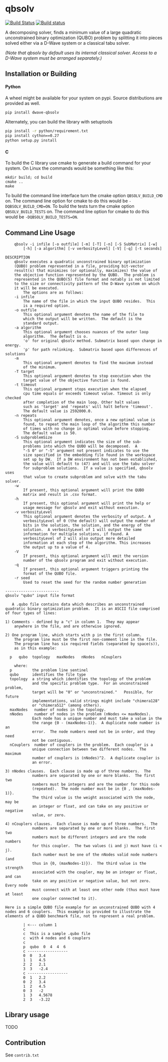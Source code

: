qbsolv
======

[![Build Status](https://travis-ci.org/dwavesystems/qbsolv.svg?branch=master)](https://travis-ci.org/dwavesystems/qbsolv)
[![Build status](https://ci.appveyor.com/api/projects/status/y2f7rqxvepn4ak4b/branch/master?svg=true)](https://ci.appveyor.com/project/dwave-adtt/qbsolv/branch/master)

A decomposing solver, finds a minimum value of a large quadratic unconstrained binary optimization (QUBO) problem by
splitting it into pieces solved either via a D-Wave system or a classical tabu solver.

_(Note that qbsolv by default uses its internal classical solver. Access to a D-Wave system must be arranged separately.)_

Installation or Building
------------------------

#### Python

A wheel might be available for your system on pypi. Source distributions are provided as well.

```bash
pip install dwave-qbsolv
```

Alternately, you can build the library with setuptools

```bash
pip install -r python/requirement.txt
pip install cython==0.27
python setup.py install
```

#### C
To build the C library use cmake to generate a build command for your system. On Linux the commands would be something
like this:

```
mkdir build; cd build
cmake ..
make
```

To build the command line interface turn the cmake option `QBSOLV_BUILD_CMD` on. The command line option for cmake to do
this would be `-DQBSOLV_BUILD_CMD=ON`. To build the tests turn the cmake option `QBSOLV_BUILD_TESTS` on. The command
line option for cmake to do this would be `-DQBSOLV_BUILD_TESTS=ON`.

Command Line Usage
------------------

```
    qbsolv -i infile [-o outfile] [-m] [-T] [-n] [-S SubMatrix] [-w]
        [-h] [-a algorithm] [-v verbosityLevel] [-V] [-q] [-t seconds]

DESCRIPTION
    qbsolv executes a quadratic unconstrained binary optimization
    (QUBO) problem represented in a file, providing bit-vector
    result(s) that minimizes (or optionally, maximizes) the value of
    the objective function represented by the QUBO.  The problem is
    represented in the QUBO(5) file format and notably is not limited
    to the size or connectivity pattern of the D-Wave system on which
    it will be executed.
        The options are as follows:
    -i infile
        The name of the file in which the input QUBO resides.  This
        is a required option.
    -o outfile
        This optional argument denotes the name of the file to
        which the output will be written.  The default is the
        standard output.
    -a algorithm
        This optional argument chooses nuances of the outer loop
        algorithm.  The default is o.
        'o' for original qbsolv method. Submatrix based upon change in energy.
        'p' for path relinking.  Submatrix based upon differences of solutions
    -m
        This optional argument denotes to find the maximum instead
        of the minimum.
    -T target
        This optional argument denotes to stop execution when the
        target value of the objective function is found.
    -t timeout
        This optional argument stops execution when the elapsed
        cpu time equals or exceeds timeout value. Timeout is only checked
        after completion of the main loop. Other halt values
        such as 'target' and 'repeats' will halt before 'timeout'.
        The default value is 2592000.0.
    -n repeats
        This optional argument denotes, once a new optimal value is
        found, to repeat the main loop of the algorithm this number
        of times with no change in optimal value before stopping.
        The default value is 50.
    -S subproblemSize
        This optional argument indicates the size of the sub-
        problems into which the QUBO will be decomposed.  A
        "-S 0" or "-S" argument not present indicates to use the
        size specified in the embedding file found in the workspace
        set up by DW.  If a DW environment has not been established,
        the value will default to (47) and will use the tabu solver
        for subproblem solutions.  If a value is specified, qbsolv uses
        that value to create subproblem and solve with the tabu solver.
    -w
        If present, this optional argument will print the QUBO
        matrix and result in .csv format.
    -h
        If present, this optional argument will print the help or
        usage message for qbsolv and exit without execution.
    -v verbosityLevel
        This optional argument denotes the verbosity of output. A
        verbosityLevel of 0 (the default) will output the number of
        bits in the solution, the solution, and the energy of the
        solution.  A verbosityLevel of 1 will output the same
        information for multiple solutions, if found. A
        verbosityLevel of 2 will also output more detailed
        information at each step of the algorithm. This increases
        the output up to a value of 4.
    -V
        If present, this optional argument will emit the version
        number of the qbsolv program and exit without execution.
    -q
        If present, this optional argument triggers printing the
        format of the QUBO file.
    -r seed
        Used to reset the seed for the random number generation

------------------------
qbsolv "qubo" input file format

   A .qubo file contains data which describes an unconstrained
quadratic binary optimization problem.  It is an ASCII file comprised
of four types of lines:

1) Comments - defined by a "c" in column 1.  They may appear
    anywhere in the file, and are otherwise ignored.

2) One program line, which starts with p in the first column.
    The program line must be the first non-comment line in the file.
    The program line has six required fields (separated by space(s)),
    as in this example:

  p   qubo  topology   maxNodes   nNodes   nCouplers

    where:
  p         the problem line sentinel
  qubo      identifies the file type
  topology  a string which identifies the topology of the problem
            and the specific problem type.  For an unconstrained problem,
            target will be "0" or "unconstrained."   Possible, for future
            implementations, valid strings might include "chimera128"
            or "chimera512" (among others).
  maxNodes   number of nodes in the topology.
  nNodes     number of nodes in the problem (nNodes <= maxNodes).
            Each node has a unique number and must take a value in the
            the range {0 - (maxNodes-1)}.  A duplicate node number is an
            error.  The node numbers need not be in order, and they need
            not be contiguous.
  nCouplers  number of couplers in the problem.  Each coupler is a
            unique connection between two different nodes.  The maximum
            number of couplers is (nNodes)^2.  A duplicate coupler is
            an error.

3) nNodes clauses.  Each clause is made up of three numbers.  The
            numbers are separated by one or more blanks.  The first two
            numbers must be integers and are the number for this node
            (repeated).  The node number must be in {0 , (maxNodes-1)}.
            The third value is the weight associated with the node, may be
            an integer or float, and can take on any positive or negative
            value, or zero.

4) nCouplers clauses.  Each clause is made up of three numbers.  The
            numbers are separated by one or more blanks.  The first two
            numbers must be different integers and are the node numbers
            for this coupler.  The two values (i and j) must have (i < j).
            Each number must be one of the nNodes valid node numbers (and
            thus in {0, (maxNodes-1)}).  The third value is the strength
            associated with the coupler, may be an integer or float, and can
            take on any positive or negative value, but not zero.  Every node
            must connect with at least one other node (thus must have at least
            one coupler connected to it).

Here is a simple QUBO file example for an unconstrained QUBO with 4
nodes and 6 couplers.  This example is provided to illustrate the
elements of a QUBO benchmark file, not to represent a real problem.

        | <--- column 1
        c
        c  This is a sample .qubo file
        c  with 4 nodes and 6 couplers
        c
        p  qubo  0  4  4  6
        c ------------------
        0  0   3.4
        1  1   4.5
        2  2   2.1
        3  3   -2.4
        c ------------------
        0  1   2.2
        0  2   3.4
        1  2   4.5
        0  3   -2
        1  3   4.5678
        2  3   -3.22
```

Library usage
-------------

TODO

Contribution
------------

See `contrib.txt`
